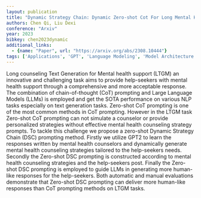 ```yaml
---
layout: publication
title: "Dynamic Strategy Chain: Dynamic Zero-shot Cot For Long Mental Health Support Generation"
authors: Chen Qi, Liu Dexi
conference: "Arxiv"
year: 2023
bibkey: chen2023dynamic
additional_links:
  - {name: "Paper", url: "https://arxiv.org/abs/2308.10444"}
tags: ['Applications', 'GPT', 'Language Modeling', 'Model Architecture', 'Prompting', 'Reinforcement Learning']
---
```

Long counseling Text Generation for Mental health support (LTGM) an innovative and challenging task aims to provide help-seekers with mental health support through a comprehensive and more acceptable response. The combination of chain-of-thought (CoT) prompting and Large Language Models (LLMs) is employed and get the SOTA performance on various NLP tasks especially on text generation tasks. Zero-shot CoT prompting is one of the most common methods in CoT prompting. However in the LTGM task Zero-shot CoT prompting can not simulate a counselor or provide personalized strategies without effective mental health counseling strategy prompts. To tackle this challenge we propose a zero-shot Dynamic Strategy Chain (DSC) prompting method. Firstly we utilize GPT2 to learn the responses written by mental health counselors and dynamically generate mental health counseling strategies tailored to the help-seekers needs. Secondly the Zero-shot DSC prompting is constructed according to mental health counseling strategies and the help-seekers post. Finally the Zero-shot DSC prompting is employed to guide LLMs in generating more human-like responses for the help-seekers. Both automatic and manual evaluations demonstrate that Zero-shot DSC prompting can deliver more human-like responses than CoT prompting methods on LTGM tasks.
